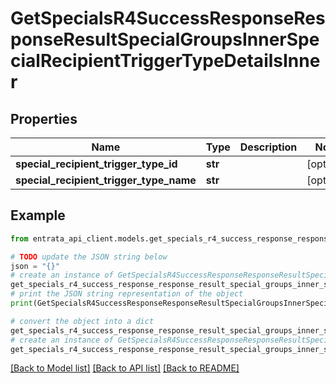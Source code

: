 # GetSpecialsR4SuccessResponseResponseResultSpecialGroupsInnerSpecialRecipientTriggerTypeDetailsInner


## Properties

Name | Type | Description | Notes
------------ | ------------- | ------------- | -------------
**special_recipient_trigger_type_id** | **str** |  | [optional] 
**special_recipient_trigger_type_name** | **str** |  | [optional] 

## Example

```python
from entrata_api_client.models.get_specials_r4_success_response_response_result_special_groups_inner_special_recipient_trigger_type_details_inner import GetSpecialsR4SuccessResponseResponseResultSpecialGroupsInnerSpecialRecipientTriggerTypeDetailsInner

# TODO update the JSON string below
json = "{}"
# create an instance of GetSpecialsR4SuccessResponseResponseResultSpecialGroupsInnerSpecialRecipientTriggerTypeDetailsInner from a JSON string
get_specials_r4_success_response_response_result_special_groups_inner_special_recipient_trigger_type_details_inner_instance = GetSpecialsR4SuccessResponseResponseResultSpecialGroupsInnerSpecialRecipientTriggerTypeDetailsInner.from_json(json)
# print the JSON string representation of the object
print(GetSpecialsR4SuccessResponseResponseResultSpecialGroupsInnerSpecialRecipientTriggerTypeDetailsInner.to_json())

# convert the object into a dict
get_specials_r4_success_response_response_result_special_groups_inner_special_recipient_trigger_type_details_inner_dict = get_specials_r4_success_response_response_result_special_groups_inner_special_recipient_trigger_type_details_inner_instance.to_dict()
# create an instance of GetSpecialsR4SuccessResponseResponseResultSpecialGroupsInnerSpecialRecipientTriggerTypeDetailsInner from a dict
get_specials_r4_success_response_response_result_special_groups_inner_special_recipient_trigger_type_details_inner_from_dict = GetSpecialsR4SuccessResponseResponseResultSpecialGroupsInnerSpecialRecipientTriggerTypeDetailsInner.from_dict(get_specials_r4_success_response_response_result_special_groups_inner_special_recipient_trigger_type_details_inner_dict)
```
[[Back to Model list]](../README.md#documentation-for-models) [[Back to API list]](../README.md#documentation-for-api-endpoints) [[Back to README]](../README.md)



